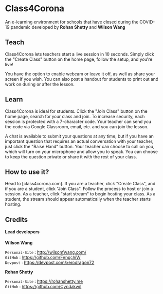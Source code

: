 # Class4Corona

An e-learning environment for schools that have closed during the COVID-19 pandemic developed by **Rohan Shetty** and **Wilson Wang**

## Teach

Class4Corona lets teachers start a live session in 10 seconds. Simply click the "Create Class" button on the home page, follow the setup, and you're live!

You have the option to enable webcam or leave it off, as well as share your screen if you wish. You can also post a handout for students to print out and work on during or after the lesson.

## Learn

Class4Corona is ideal for students. Click the "Join Class" button on the home page, search for your class and join.
To increase security, each session is protected with a 7-character code. Your teacher can send you the code via Google Classroom, email, etc. and you can join the lesson.

A chat is available to submit your questions at any time, but if you have an important question that requires an actual conversation with your teacher, just click the "Raise Hand" button. Your teacher can choose to call on you, which will turn on your microphone and allow you to speak. You can choose to keep the question private or share it with the rest of your class.

## How to use it?

Head to [class4corona.com].
If you are a teacher, click "Create Class", and if you are a student, click "Join Class".
Follow the process to host or join a session.
As a teacher, click "start stream" to begin hosting your class. As a student, the stream should appear automatically when the teacher starts hosting.

## Credits

#### Lead developers

**Wilson Wang**

`Personal-Site` : <http://wilsonfwang.com/>  
`GitHub` : <https://github.com/FengchiW>  
`Devpost` : <https://devpost.com/xerodragon72>

**Rohan Shetty**

`Personal-Site` : <https://rohanshetty.me>  
`GitHub` : <https://github.com/Cyndakwil>
